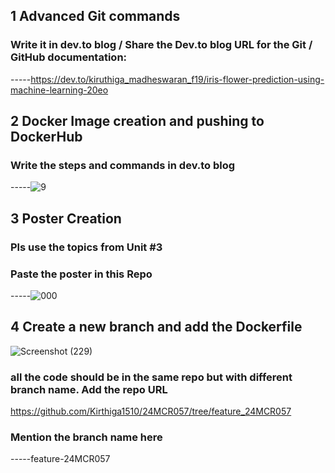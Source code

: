 ## 1 Advanced Git commands 
###  Write it in dev.to blog / Share the Dev.to blog URL for the Git / GitHub documentation:
-----https://dev.to/kiruthiga_madheswaran_f19/iris-flower-prediction-using-machine-learning-20eo
## 2 Docker Image creation and pushing to DockerHub
###  Write the steps and commands in dev.to blog
-----![9](https://github.com/user-attachments/assets/82a7a6f4-8ce7-4856-a57b-2dc4f65792ca)

## 3 Poster Creation
###  Pls use the topics from Unit #3
###  Paste the poster in this Repo
-----![000](https://github.com/user-attachments/assets/d1ae9395-66d1-477f-a567-dbd92936da70)

## 4 Create a new branch and add the Dockerfile
![Screenshot (229)](https://github.com/user-attachments/assets/9751104e-8273-421e-a853-be058f859a00)

###  all the code should be in the same repo but with different branch name. Add the repo URL
https://github.com/Kirthiga1510/24MCR057/tree/feature_24MCR057
###  Mention the branch name here
-----feature-24MCR057


